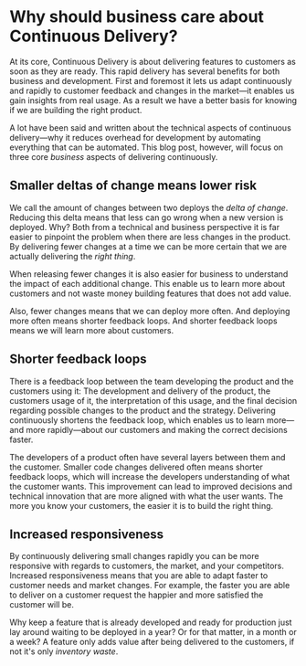 Why should business care about Continuous Delivery?
===================================================

At its core, Continuous Delivery is about delivering features to
customers as soon as they are ready. This rapid delivery has several
benefits for both business and development. First and foremost it lets
us adapt continuously and rapidly to customer feedback and changes in
the market—it enables us gain insights from real usage. As a result
we have a better basis for knowing if we are building the right product.

A lot have been said and written about the technical aspects of
continuous delivery—why it reduces overhead for development by
automating everything that can be automated. This blog post, however,
will focus on three core _business_ aspects of delivering continuously.

Smaller deltas of change means lower risk
-----------------------------------------

We call the amount of changes between two deploys the _delta of change_.
Reducing this delta means that less can go wrong when a new version is
deployed. Why? Both from a technical and business perspective it is far
easier to pinpoint the problem when there are less changes in the
product. By delivering fewer changes at a time we can be more certain
that we are actually delivering the _right thing_.

When releasing fewer changes it is also easier for business to
understand the impact of each additional change. This enable us to learn
more about customers and not waste money building features that does not
add value.

Also, fewer changes means that we can deploy more often. And deploying
more often means shorter feedback loops. And shorter feedback loops
means we will learn more about customers.

Shorter feedback loops
----------------------

There is a feedback loop between the team developing the product and the
customers using it: The development and delivery of the product, the
customers usage of it, the interpretation of this usage, and the final
decision regarding possible changes to the product and the strategy.
Delivering continuously shortens the feedback loop, which enables us to
learn more—and more rapidly—about our customers and making the correct
decisions faster.

The developers of a product often have several layers between them and
the customer. Smaller code changes delivered often means shorter feedback
loops, which will increase the developers understanding of what the
customer wants. This improvement can lead to improved decisions and
technical innovation that are more aligned with what the user wants.
The more you know your customers, the easier it is to build the right
thing.

Increased responsiveness
------------------------

By continuously delivering small changes rapidly you can be more
responsive with regards to customers, the market, and your competitors.
Increased responsiveness means that you are able to adapt faster to
customer needs and market changes. For example, the faster you are able
to deliver on a customer request the happier and more satisfied the
customer will be.

Why keep a feature that is already developed and ready for production
just lay around waiting to be deployed in a year? Or for that matter, in
a month or a week? A feature only adds value after being delivered to
the customers, if not it's only _inventory waste_.
